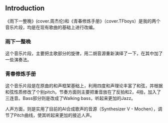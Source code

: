 ## Introduction

《雨下一整晚》(cover.周杰伦)和《青春修炼手册》（cover.TFboys）是我的两个音乐片段，均是在现有歌曲的基础上进行改编。



### 雨下一整晚

这个音乐片段，主要把主歌部分的旋律，用二胡音源重新演绎了一下，在其中加了一些演奏法。



### 青春修炼手册

这个音乐片段是在原曲的和声框架基础上，利用四度和声理论丰富了和弦，并根据和弦性质修改了个别pitch。节奏方面则主要把重音放在了反拍和2，4拍，加入了三连音。Bass部分则是改成了Walking bass，听起来更加的Jazz。

人声方面，则是实用了目前的AI合成歌声的音源（Synthesizer V - Mochen），调节了Pitch曲线，使其听起来更加的接近人声。

